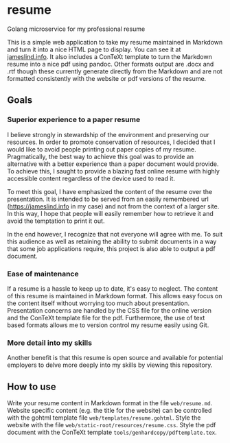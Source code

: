 # resume

Golang microservice for my professional resume

This is a simple web application to take my resume maintained in Markdown and turn it into a nice HTML page to display. You can see it at [jameslind.info](http://jameslind.info). It also includes a ConTeXt template to turn the Markdown resume into a nice pdf using pandoc. Other formats output are .docx and .rtf though these currently generate directly from the Markdown and are not formatted consistently with the website or pdf versions of the resume.

## Goals

### Superior experience to a paper resume

I believe strongly in stewardship of the environment and preserving our resources. In order to promote conservation of resources, I decided that I would like to avoid people printing out paper copies of my resume. Pragmatically, the best way to achieve this goal was to provide an alternative with a better experience than a paper document would provide. To achieve this, I saught to provide a blazing fast online resume with highly accessible content regardless of the device used to read it.

To meet this goal, I have emphasized the content of the resume over the presentation. It is intended to be served from an easily remembered url (https://jameslind.info in my case) and not from the context of a larger site. In this way, I hope that people will easily remember how to retrieve it and avoid the temptation to print it out.

In the end however, I recognize that not everyone will agree with me. To suit this audience as well as retaining the ability to submit documents in a way that some job applications require, this project is also able to output a pdf document.

### Ease of maintenance

If a resume is a hassle to keep up to date, it's easy to neglect. The content of this resume is maintained in Markdown format. This allows easy focus on the content itself without worrying too much about presentation. Presentation concerns are handled by the CSS file for the online version and the ConTeXt template file for the pdf. Furthermore, the use of text based formats allows me to version control my resume easily using Git.

### More detail into my skills

Another benefit is that this resume is open source and available for potential employers to delve more deeply into my skills by viewing this repository.

## How to use

Write your resume content in Markdown format in the file `web/resume.md`. Website specific content (e.g. the title for the website) can be controlled with the gohtml template file `web/templates/resume.gohtml`. Style the website with the file `web/static-root/resources/resume.css`. Style the pdf document with the ConTeXt template `tools/genhardcopy/pdftemplate.tex`.

